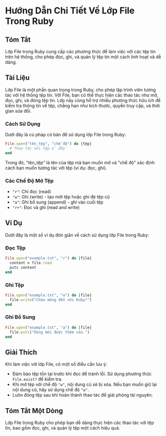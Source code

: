 <!--
Meta Description: # Hướng Dẫn Chi Tiết Về Lớp File Trong Ruby ## Tóm Tắt Lớp File trong Ruby cung cấp các phương thức để làm việc với các tệp tin trên hệ thống, cho phé...
Meta Keywords: tệp, file, ruby, ghi, với
-->

# Hướng Dẫn Chi Tiết Về Lớp File Trong Ruby

## Tóm Tắt
Lớp File trong Ruby cung cấp các phương thức để làm việc với các tệp tin trên hệ thống, cho phép đọc, ghi, và quản lý tệp tin một cách linh hoạt và dễ dàng.

## Tài Liệu
Lớp File là một phần quan trọng trong Ruby, cho phép lập trình viên tương tác với hệ thống tệp tin. Với File, bạn có thể thực hiện các thao tác như mở, đọc, ghi, và đóng tệp tin. Lớp này cũng hỗ trợ nhiều phương thức hữu ích để kiểm tra thông tin về tệp, chẳng hạn như kích thước, quyền truy cập, và thời gian sửa đổi.

### Cách Sử Dụng
Dưới đây là cú pháp cơ bản để sử dụng lớp File trong Ruby:

```ruby
File.open("tên_tệp", "chế độ") do |tệp|
  # Thao tác với tệp ở đây
end
```

Trong đó, "tên_tệp" là tên của tệp mà bạn muốn mở và "chế độ" xác định cách bạn muốn tương tác với tệp (ví dụ: đọc, ghi).

### Các Chế Độ Mở Tệp
- `"r"`: Chỉ đọc (read)
- `"w"`: Ghi (write) - tạo mới tệp hoặc ghi đè tệp cũ
- `"a"`: Ghi bổ sung (append) - ghi vào cuối tệp
- `"r+"`: Đọc và ghi (read and write)

## Ví Dụ
Dưới đây là một số ví dụ đơn giản về cách sử dụng lớp File trong Ruby:

### Đọc Tệp
```ruby
File.open("example.txt", "r") do |file|
  content = file.read
  puts content
end
```

### Ghi Tệp
```ruby
File.open("example.txt", "w") do |file|
  file.write("Chào mừng đến với Ruby!")
end
```

### Ghi Bổ Sung
```ruby
File.open("example.txt", "a") do |file|
  file.puts("Dòng mới được thêm vào.")
end
```

## Giải Thích
Khi làm việc với lớp File, có một số điều cần lưu ý:
- Đảm bảo tệp tồn tại trước khi đọc để tránh lỗi. Sử dụng phương thức `File.exist?` để kiểm tra.
- Khi mở tệp với chế độ `"w"`, nội dung cũ sẽ bị xóa. Nếu bạn muốn giữ lại nội dung cũ, hãy sử dụng chế độ `"a"`.
- Luôn đóng tệp sau khi hoàn thành thao tác để giải phóng tài nguyên.

## Tóm Tắt Một Dòng
Lớp File trong Ruby cho phép bạn dễ dàng thực hiện các thao tác với tệp tin, bao gồm đọc, ghi, và quản lý tệp một cách hiệu quả.